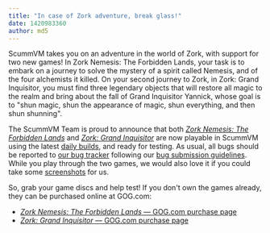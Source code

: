 ```yaml
---
title: "In case of Zork adventure, break glass!"
date: 1420983360
author: md5
---
```


ScummVM takes you on an adventure in the world of Zork, with support for two new games! In Zork Nemesis: The Forbidden Lands, your task is to embark on a journey to solve the mystery of a spirit called Nemesis, and of the four alchemists it killed. On your second journey to Zork, in Zork: Grand Inquisitor, you must find three legendary objects that will restore all magic to the realm and bring about the fall of Grand Inquisitor Yannick, whose goal is to "shun magic, shun the appearance of magic, shun everything, and then shun shunning".

The ScummVM Team is proud to announce that both [*Zork Nemesis: The Forbidden Lands*](http://www.mobygames.com/game/windows/zork-nemesis-the-forbidden-lands) and [*Zork: Grand Inquisitor*](http://www.mobygames.com/game/windows/zork-grand-inquisitor) are now playable in ScummVM using the latest [daily builds](/downloads/#daily), and ready for testing. As usual, all bugs should be reported to [our bug tracker](http://bugs.scummvm.org/) following our [bug submission guidelines](/faq/#question.report-bugs). While you play through the two games, we would also love it if you could take some [screenshots](http://wiki.scummvm.org/index.php/Screenshots) for us.

So, grab your game discs and help test! If you don't own the games already, they can be purchased online at GOG.com:

*   [*Zork Nemesis: The Forbidden Lands* — GOG.com purchase page](http://www.gog.com/game/zork_nemesis_the_forbidden_lands?pp=22d200f8670dbdb3e253a90eee5098477c95c23d)
*   [*Zork: Grand Inquisitor* — GOG.com purchase page](http://www.gog.com/game/zork_grand_inquisitor?pp=22d200f8670dbdb3e253a90eee5098477c95c23d)
